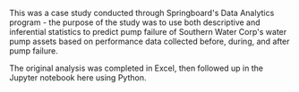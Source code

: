 This was a case study conducted through Springboard's Data Analytics program - the purpose of the study was to use both descriptive and inferential statistics to 
predict pump failure of Southern Water Corp's water pump assets based on performance data collected before, during, and after pump failure. 

The original analysis was completed in Excel, then followed up in the Jupyter notebook here using Python. 
